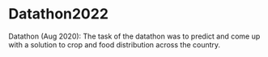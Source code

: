 # Datathon2022
Datathon (Aug 2020): The task of the datathon was to predict and come up with a solution to crop and food distribution across the country.
